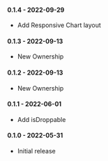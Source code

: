 #### 0.1.4 - 2022-09-29
* Add Responsive Chart layout
#### 0.1.3 - 2022-09-13
* New Ownership
#### 0.1.2 - 2022-09-13
* New Ownership
#### 0.1.1 - 2022-06-01
* Add isDroppable
#### 0.1.0 - 2022-05-31
* Initial release